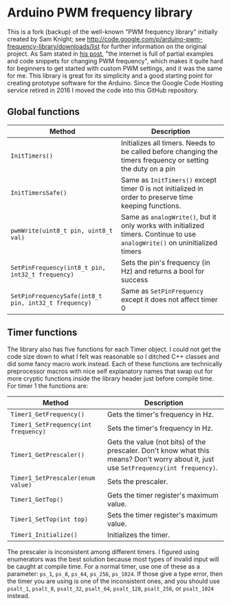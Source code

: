 # Arduino PWM frequency library

This is a fork (backup) of the well-known "PWM frequency library" initially created by Sam Knight; see http://code.google.com/p/arduino-pwm-frequency-library/downloads/list for further information on the original project. As Sam stated in [his post](https://forum.arduino.cc/t/pwm-frequency-library/114988), "the internet is full of partial examples and code snippets for changing PWM frequency", which makes it quite hard for beginners to get started with custom PWM settings, and it was the same for me. This library is great for its simplicity and a good starting point for creating prototype software for the Arduino. Since the Google Code Hosting service retired in 2016 I moved the code into this GitHub repository.

## Global functions

| Method | Description |
|--------|-------------|
| `InitTimers()` | Initializes all timers. Needs to be called before changing the timers frequency or setting the duty on a pin |
| `InitTimersSafe()` | Same as `InitTimers()` except timer 0 is not initialized in order to preserve time keeping functions. |
| `pwmWrite(uint8_t pin, uint8_t val)` | Same as `analogWrite()`, but it only works with initialized timers. Continue to use `analogWrite()` on uninitialized timers |
| `SetPinFrequency(int8_t pin, int32_t frequency)` | Sets the pin's frequency (in Hz) and returns a bool for success | 
| `SetPinFrequencySafe(int8_t pin, int32_t frequency)` | Same as `SetPinFrequency` except it does not affect timer 0 |

## Timer functions

The library also has five functions for each Timer object. I could not get the code size down to what I felt was reasonable so I ditched C++ classes and did some fancy macro work instead. Each of these functions are technically preprocessor macros with nice self explanatory names that swap out for more cryptic functions inside the library header just before compile time. For timer 1 the functions are:

| Method | Description |
|--------|-------------|
| `Timer1_GetFrequency()` | Gets the timer's frequency in Hz. |
| `Timer1_SetFrequency(int frequency)` | Sets the timer's frequency in Hz. |
| `Timer1_GetPrescaler()` | Gets the value (not bits) of the prescaler. Don't know what this means? Don't worry about it, just use `SetFrequency(int frequency)`. |
| `Timer1_SetPrescaler(enum value)` | Sets the prescaler. |
| `Timer1_GetTop()` | Gets the timer register's maximum value. |
| `Timer1_SetTop(int top)` | Sets the timer register's maximum value. |
| `Timer1_Initialize()` | Initializes the timer. |

The prescaler is inconsistent among different timers. I figured using enumerators was the best solution because most types of invalid input will be caught at compile time. For a normal timer, use one of these as a parameter: `ps_1`, `ps_8`, `ps_64`, `ps_256`, `ps_1024`. If those give a type error, then the timer you are using is one of the inconsistent ones, and you should use `psalt_1`, `psalt_8`, `psalt_32`, `psalt_64`, `psalt_128`, `psalt_256`, or `psalt_1024` instead.